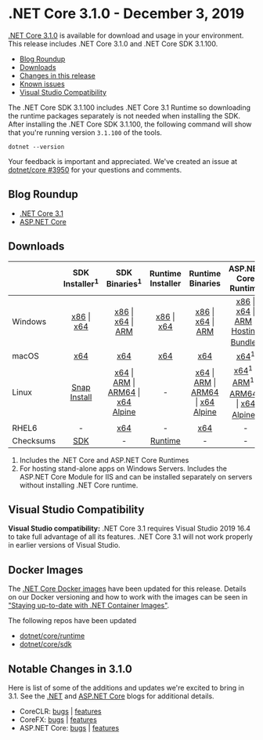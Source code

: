 # .NET Core 3.1.0 - December 3, 2019

[.NET Core 3.1.0](https://dotnet.microsoft.com/download/dotnet/3.1) is available for download and usage in your environment. This release includes .NET Core 3.1.0 and .NET Core SDK 3.1.100.

* [Blog Roundup](#blog-roundup)
* [Downloads](https://dotnet.microsoft.com/download/dotnet/3.1)
* [Changes in this release](#notable-changes-in-310)
* [Known issues](../3.1-known-issues.md)
* [Visual Studio Compatibility](#visual-studio-compatibility)

The .NET Core SDK 3.1.100 includes .NET Core 3.1 Runtime so downloading the runtime packages separately is not needed when installing the SDK. After installing the .NET Core SDK 3.1.100, the following command will show that you're running version `3.1.100` of the tools.

`dotnet --version`

Your feedback is important and appreciated. We've created an issue at [dotnet/core #3950](https://github.com/dotnet/core/issues/3950) for your questions and comments.

## Blog Roundup

* [.NET Core 3.1][dotnet-blog]
* [ASP.NET Core][aspnet-blog]

## Downloads

|           | SDK Installer<sup>1</sup>                        | SDK Binaries<sup>1</sup>                 | Runtime Installer                                        | Runtime Binaries                                 | ASP.NET Core Runtime           | Windows Desktop Runtime           |
| --------- | :------------------------------------------:     | :----------------------:                 | :---------------------------:                            | :-------------------------:                      | :-----------------:            |:-----------------:            |
| Windows   | [x86][dotnet-sdk-win-x86.exe] \| [x64][dotnet-sdk-win-x64.exe] | [x86][dotnet-sdk-win-x86.zip] \| [x64][dotnet-sdk-win-x64.zip] \| [ARM][dotnet-sdk-win-arm.zip] | [x86][dotnet-runtime-win-x86.exe] \| [x64][dotnet-runtime-win-x64.exe] | [x86][dotnet-runtime-win-x86.zip] \| [x64][dotnet-runtime-win-x64.zip] \| [ARM][dotnet-runtime-win-arm.zip]  | [x86][aspnetcore-runtime-win-x86.exe] \| [x64][aspnetcore-runtime-win-x64.exe] \| [ARM][aspnetcore-runtime-win-arm.zip] \|<br> [Hosting Bundle][dotnet-hosting-win.exe]<sup>2</sup> | [x86][windowsdesktop-runtime-win-x86.exe] \| [x64][windowsdesktop-runtime-win-x64.exe] | 
| macOS     | [x64][dotnet-sdk-osx-x64.pkg]  | [x64][dotnet-sdk-osx-x64.tar.gz]     | [x64][dotnet-runtime-osx-x64.pkg] | [x64][dotnet-runtime-osx-x64.tar.gz] | [x64][aspnetcore-runtime-osx-x64.tar.gz]<sup>1</sup> | - |
| Linux     |  [Snap Install][snap-install]  | [x64][dotnet-sdk-linux-x64.tar.gz] \| [ARM][dotnet-sdk-linux-arm.tar.gz] \| [ARM64][dotnet-sdk-linux-arm64.tar.gz] \| [x64 Alpine][dotnet-sdk-linux-musl-x64.tar.gz] | - | [x64][dotnet-runtime-linux-x64.tar.gz] \| [ARM][dotnet-runtime-linux-arm.tar.gz] \| [ARM64][dotnet-runtime-linux-arm64.tar.gz] \| [x64 Alpine][dotnet-runtime-linux-musl-x64.tar.gz] | [x64][aspnetcore-runtime-linux-x64.tar.gz]<sup>1</sup>  \| [ARM][aspnetcore-runtime-linux-arm.tar.gz]<sup>1</sup> \| [ARM64][aspnetcore-runtime-linux-arm64.tar.gz]<sup>1</sup> \| [x64 Alpine][aspnetcore-runtime-linux-musl-x64.tar.gz]<sup>1</sup> | - |
| RHEL6     | -                                                | [x64][dotnet-sdk-rhel.6-x64.tar.gz]                    | -                                                        | [x64][dotnet-runtime-rhel.6-x64.tar.gz] | - |
| Checksums | [SDK][checksums-sdk]                             | -                                        | [Runtime][checksums-runtime]                             | - | - | - |

1. Includes the .NET Core and ASP.NET Core Runtimes
2. For hosting stand-alone apps on Windows Servers. Includes the ASP.NET Core Module for IIS and can be installed separately on servers without installing .NET Core runtime.

## Visual Studio Compatibility

**Visual Studio compatibility:** .NET Core 3.1 requires Visual Studio 2019 16.4 to take full advantage of all its features. .NET Core 3.1 will not work properly in earlier versions of Visual Studio.

## Docker Images

The [.NET Core Docker images](https://hub.docker.com/r/microsoft/dotnet/) have been updated for this release. Details on our Docker versioning and how to work with the images can be seen in ["Staying up-to-date with .NET Container Images"](https://blogs.msdn.microsoft.com/dotnet/2018/06/18/staying-up-to-date-with-net-container-images/).

The following repos have been updated

* [dotnet/core/runtime](https://hub.docker.com/_/microsoft-dotnet-core-runtime/)
* [dotnet/core/sdk](https://hub.docker.com/_/microsoft-dotnet-core-sdk/)

## Notable Changes in 3.1.0

Here is list of some of the additions and updates we're excited to bring in 3.1. See the [.NET][dotnet-blog] and [ASP.NET Core][aspnet-blog] blogs for additional details.

* CoreCLR: [bugs][coreclr_bugs] | [features][coreclr_features]
* CoreFX: [bugs][corefx_bugs] | [features][corefx_features]
* ASP.NET Core: [bugs][aspnet_bugs] | [features][aspnet_features]

[blob-runtime]: https://dotnetcli.blob.core.windows.net/dotnet/Runtime/
[blob-sdk]: https://dotnetcli.blob.core.windows.net/dotnet/Sdk/
[release-notes]: https://github.com/dotnet/core/blob/master/release-notes/3.1/3.1.0/3.1.0.md
[snap-install]: 3.1.0-install-instructions.md

[checksums-runtime]: https://dotnetcli.blob.core.windows.net/dotnet/checksums/3.1.0-sha.txt
[checksums-sdk]: https://dotnetcli.blob.core.windows.net/dotnet/checksums/3.1.0-sha.txt

[linux-install]: https://docs.microsoft.com/dotnet/core/install/linux
[linux-setup]: https://github.com/dotnet/core/blob/master/Documentation/linux-setup.md

[dotnet-blog]: https://devblogs.microsoft.com/dotnet/announcing-net-core-3-1/
[aspnet-blog]: https://devblogs.microsoft.com/aspnet/asp-net-core-updates-in-net-core-3-1/

[aspnet_bugs]: https://github.com/aspnet/AspNetCore/issues?utf8=%E2%9C%93&q=is%3Aclosed+3.1+in%3Amilestone+is%3Amerged+-label%3Aarea-infrastructure+-involves%3Adotnet-maestro-bot+-involves%3Aapp%2Fdotnet-maestro+
[aspnet_features]: https://github.com/aspnet/AspNetCore/issues?utf8=%E2%9C%93&q=is%3Aclosed+3.1+in%3Amilestone+label%3Aenhancement+label%3Adone
[coreclr_bugs]: https://github.com/dotnet/coreclr/issues?utf8=%E2%9C%93&q=is%3Aclosed+3.1+in%3Amilestone+is%3Amerged+-involves%3Adotnet-maestro-bot+-involves%3Aapp%2Fdotnet-maestro+NOT+branding+
[coreclr_features]: https://github.com/dotnet/coreclr/issues?utf8=%E2%9C%93&q=is%3Aissue+3.1+in%3Amilestone+label%3Aenhancement+
[corefx_bugs]: https://github.com/dotnet/corefx/issues?utf8=%E2%9C%93&q=is%3Aclosed+3.1+in%3Amilestone+is%3Amerged+-involves%3Adotnet-maestro-bot+-involves%3Aapp%2Fdotnet-maestro+NOT+branding+
[corefx_features]: https://github.com/dotnet/corefx/issues?utf8=%E2%9C%93&q=is%3Aissue+3.1+in%3Amilestone+label%3Aenhancement+

[//]: # ( Runtime 3.1.0)
[dotnet-runtime-linux-arm.tar.gz]: https://download.visualstudio.microsoft.com/download/pr/60d21925-7f8f-4004-9afe-aebd041d2d4a/0db2946738642d7f88f71f7800522e8c/dotnet-runtime-3.1.0-linux-arm.tar.gz
[dotnet-runtime-linux-arm64.tar.gz]: https://download.visualstudio.microsoft.com/download/pr/6f19b1ba-8a5e-42ff-abb5-a49f837aa183/a6e01cdf317b967da67eace7565a5b2e/dotnet-runtime-3.1.0-linux-arm64.tar.gz
[dotnet-runtime-linux-musl-x64.tar.gz]: https://download.visualstudio.microsoft.com/download/pr/3097bf45-0b38-4de7-a383-2ff746c59551/908fb4f966a1a471b9754d4d52a5815b/dotnet-runtime-3.1.0-linux-musl-x64.tar.gz
[dotnet-runtime-linux-x64.tar.gz]: https://download.visualstudio.microsoft.com/download/pr/5d139dff-4ca0-4e0c-a68b-0976281d5b2d/d306f725466e058842faa25bf1b2f379/dotnet-runtime-3.1.0-linux-x64.tar.gz
[dotnet-runtime-osx-x64.pkg]: https://download.visualstudio.microsoft.com/download/pr/861a1498-68dd-4b8d-8400-4636d6375074/f7fe3a98e33d6a93f35b64d399b346f9/dotnet-runtime-3.1.0-osx-x64.pkg
[dotnet-runtime-osx-x64.tar.gz]: https://download.visualstudio.microsoft.com/download/pr/454ca582-64f7-4817-bbb0-34a7fb831499/1d2d5613a2d2ebb26da04471e97cb539/dotnet-runtime-3.1.0-osx-x64.tar.gz
[dotnet-runtime-rhel.6-x64.tar.gz]: https://download.visualstudio.microsoft.com/download/pr/76cabfc3-6010-472e-a5b3-bfe854a24c4e/1810de5554f8cd9825b47ae46b9990b4/dotnet-runtime-3.1.0-rhel.6-x64.tar.gz
[dotnet-runtime-win-arm.zip]: https://download.visualstudio.microsoft.com/download/pr/49e67b80-c229-4a75-a259-f735499dcfcb/597942224d355986c5a667f3fd955fa2/dotnet-runtime-3.1.0-win-arm.zip
[dotnet-runtime-win-x64.exe]: https://download.visualstudio.microsoft.com/download/pr/71c181aa-e8fc-4581-ab8b-93a5906b75ff/7458c330a88227463eb0721aded45426/dotnet-runtime-3.1.0-win-x64.exe
[dotnet-runtime-win-x64.zip]: https://download.visualstudio.microsoft.com/download/pr/5e1c20ea-113f-47fd-9702-22a8bf1e3974/16bf234b587064709d8e7b58439022d4/dotnet-runtime-3.1.0-win-x64.zip
[dotnet-runtime-win-x86.exe]: https://download.visualstudio.microsoft.com/download/pr/10256f2e-4665-4acb-918b-26c7c85956cd/e562428eb91b894e711cd81b53166575/dotnet-runtime-3.1.0-win-x86.exe
[dotnet-runtime-win-x86.zip]: https://download.visualstudio.microsoft.com/download/pr/31b707c9-0484-48b5-b248-7f22946f88b5/a998787f1b26a7f742c84cbec7f145d2/dotnet-runtime-3.1.0-win-x86.zip

[//]: # ( WindowsDesktop 3.1.0)
[windowsdesktop-runtime-win-x64.exe]: https://download.visualstudio.microsoft.com/download/pr/b7692772-f2fd-4b38-bfc0-fc58948f34f0/1c615597c56348c7b742d2319bc1fe45/windowsdesktop-runtime-3.1.0-win-x64.exe
[windowsdesktop-runtime-win-x86.exe]: https://download.visualstudio.microsoft.com/download/pr/eb453afa-a90b-4782-9a93-9179be59525a/046c6b337c803a359673e35efa2a4cfc/windowsdesktop-runtime-3.1.0-win-x86.exe

[//]: # ( ASP 3.1.0)
[aspnetcore-runtime-linux-arm.tar.gz]: https://download.visualstudio.microsoft.com/download/pr/8c839c0e-a5ae-4254-8d8b-c012528fe601/c147e26bad68f97eacc287a71e01331d/aspnetcore-runtime-3.1.0-linux-arm.tar.gz
[aspnetcore-runtime-linux-arm64.tar.gz]: https://download.visualstudio.microsoft.com/download/pr/e7c893c5-726a-40aa-8a13-7ae6f1e3ee4e/8ba7467756a3fb1778f02f1ca98ca1ee/aspnetcore-runtime-3.1.0-linux-arm64.tar.gz
[aspnetcore-runtime-linux-musl-x64.tar.gz]: https://download.visualstudio.microsoft.com/download/pr/f426f14d-7274-4724-b680-c9ee4a473005/d1bf4af95d517902a9a4b0a5973bdea3/aspnetcore-runtime-3.1.0-linux-musl-x64.tar.gz
[aspnetcore-runtime-linux-x64.tar.gz]: https://download.visualstudio.microsoft.com/download/pr/30915c37-fa5a-4930-b4e6-b4130e4596b2/38d531c10dc56950f17f3c604e9a2ebc/aspnetcore-runtime-3.1.0-linux-x64.tar.gz
[aspnetcore-runtime-osx-x64.tar.gz]: https://download.visualstudio.microsoft.com/download/pr/16106b5c-2dd0-429b-ac74-79c7d47fc575/cb9f53870983845f81b740b27d412038/aspnetcore-runtime-3.1.0-osx-x64.tar.gz
[aspnetcore-runtime-win-arm.zip]: https://download.visualstudio.microsoft.com/download/pr/1fdda5b3-554c-4393-8bfe-aaa2d2a84774/a96ee30a1babc1aa47595171d3b7ba79/aspnetcore-runtime-3.1.0-win-arm.zip
[aspnetcore-runtime-win-x64.exe]: https://download.visualstudio.microsoft.com/download/pr/a16689d1-0872-4ef9-a592-406d3038d8f7/cf4f84504385a599f0cb6a5c113ccb34/aspnetcore-runtime-3.1.0-win-x64.exe
[aspnetcore-runtime-win-x64.zip]: https://download.visualstudio.microsoft.com/download/pr/33fb1832-334a-4b72-ae47-ff9d07722cbd/f0b492014f4f5659a57c0f5f42913152/aspnetcore-runtime-3.1.0-win-x64.zip
[aspnetcore-runtime-win-x86.exe]: https://download.visualstudio.microsoft.com/download/pr/74ed410a-d452-4057-bb89-befeccf34b2b/e11a376951914e197c50528e5b20e2ef/aspnetcore-runtime-3.1.0-win-x86.exe
[aspnetcore-runtime-win-x86.zip]: https://download.visualstudio.microsoft.com/download/pr/f491b4ef-8d18-48cb-bf69-621a795e8ab7/ae9b1d2c7cc27eb79eeba87c6ed5d1d8/aspnetcore-runtime-3.1.0-win-x86.zip
[dotnet-hosting-win.exe]: https://download.visualstudio.microsoft.com/download/pr/fa3f472e-f47f-4ef5-8242-d3438dd59b42/9b2d9d4eecb33fe98060fd2a2cb01dcd/dotnet-hosting-3.1.0-win.exe

[//]: # ( SDK 3.1.100 )
[dotnet-sdk-linux-arm.tar.gz]: https://download.visualstudio.microsoft.com/download/pr/67766a96-eb8c-4cd2-bca4-ea63d2cc115c/7bf13840aa2ed88793b7315d5e0d74e6/dotnet-sdk-3.1.100-linux-arm.tar.gz
[dotnet-sdk-linux-arm64.tar.gz]: https://download.visualstudio.microsoft.com/download/pr/5a4c8f96-1c73-401c-a6de-8e100403188a/0ce6ab39747e2508366d498f9c0a0669/dotnet-sdk-3.1.100-linux-arm64.tar.gz
[dotnet-sdk-linux-musl-x64.tar.gz]: https://download.visualstudio.microsoft.com/download/pr/58f99511-944c-489b-b7f9-881d594e66cd/51e9fc76a02e580cea065010323c7fa7/dotnet-sdk-3.1.100-linux-musl-x64.tar.gz
[dotnet-sdk-linux-x64.tar.gz]: https://download.visualstudio.microsoft.com/download/pr/d731f991-8e68-4c7c-8ea0-fad5605b077a/49497b5420eecbd905158d86d738af64/dotnet-sdk-3.1.100-linux-x64.tar.gz
[dotnet-sdk-osx-x64.pkg]: https://download.visualstudio.microsoft.com/download/pr/787e81f1-f0da-4e3b-a989-8a199132ed8c/61a8dba81fbf2b3d533562d7b96443ec/dotnet-sdk-3.1.100-osx-x64.pkg
[dotnet-sdk-osx-x64.tar.gz]: https://download.visualstudio.microsoft.com/download/pr/bea99127-a762-4f9e-aac8-542ad8aa9a94/afb5af074b879303b19c6069e9e8d75f/dotnet-sdk-3.1.100-osx-x64.tar.gz
[dotnet-sdk-rhel.6-x64.tar.gz]: https://download.visualstudio.microsoft.com/download/pr/b4a90664-f80c-4747-a159-da54ab4ffc44/85c2ecb3cf510150491ad22641a163b8/dotnet-sdk-3.1.100-rhel.6-x64.tar.gz
[dotnet-sdk-win-arm.zip]: https://download.visualstudio.microsoft.com/download/pr/4c991319-baba-41b1-8ada-3ed527481ed6/b82ed9851b82b4988503b728cb5dac1f/dotnet-sdk-3.1.100-win-arm.zip
[dotnet-sdk-win-x64.exe]: https://download.visualstudio.microsoft.com/download/pr/639f7cfa-84f8-48e8-b6c9-82634314e28f/8eb04e1b5f34df0c840c1bffa363c101/dotnet-sdk-3.1.100-win-x64.exe
[dotnet-sdk-win-x64.zip]: https://download.visualstudio.microsoft.com/download/pr/28a2c4ff-6154-473b-bd51-c62c76171551/ea47eab2219f323596c039b3b679c3d6/dotnet-sdk-3.1.100-win-x64.zip
[dotnet-sdk-win-x86.exe]: https://download.visualstudio.microsoft.com/download/pr/f6fb21ca-cbf8-41a0-87b9-84225ae485cd/7dcd7ed94e6614098edd2f9832bceeee/dotnet-sdk-3.1.100-win-x86.exe
[dotnet-sdk-win-x86.zip]: https://download.visualstudio.microsoft.com/download/pr/8961027c-fc5b-40d8-9f67-b08c55510ef4/99c6723fb3916369d4bb425fa70d691e/dotnet-sdk-3.1.100-win-x86.zip
